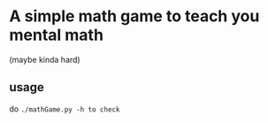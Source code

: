 # A simple math game to teach you mental math
(maybe kinda hard)
## usage
do ```./mathGame.py -h to check```
